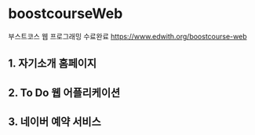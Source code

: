 # boostcourseWeb

부스트코스 웹 프로그래밍
수료완료
https://www.edwith.org/boostcourse-web

## 1. 자기소개 홈페이지

## 2. To Do 웹 어플리케이션

## 3. 네이버 예약 서비스

